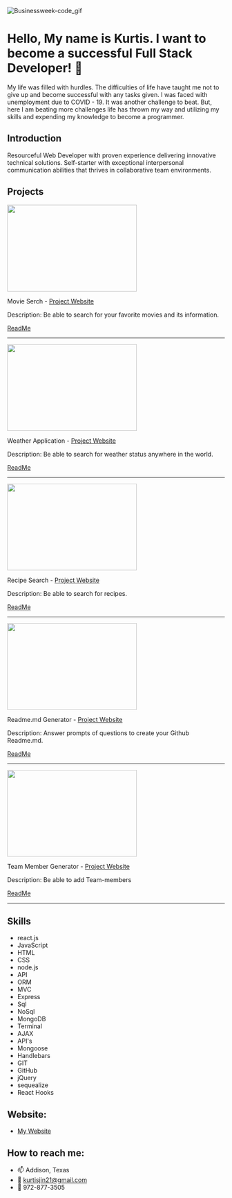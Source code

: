 ![Businessweek-code_gif](https://user-images.githubusercontent.com/66793863/127198346-19ddf8c1-da59-4732-8069-d97663e053d7.gif)



# Hello, My name is Kurtis. I want to become a successful Full Stack Developer! 👋

  My life was filled with hurdles. The difficulties of life have taught me not to give up and become successful with any tasks given. I was faced with unemployment due to COVID - 19. It was another challenge to beat. But, here I am beating more challenges life has thrown my way and utilizing my skills and expending my knowledge to become a programmer.

## Introduction

 Resourceful Web Developer with proven experience delivering innovative technical solutions. Self-starter with exceptional interpersonal communication abilities that thrives in   collaborative team environments.  

## Projects

<img src="https://user-images.githubusercontent.com/66793863/113430091-31d41d80-939f-11eb-8946-4cdebe7de3ef.JPG" width = "300" height = "200">

Movie Serch - [Project Website](https://mmorrisonlk.github.io/HoV_movie_streaming_search/)

Description: Be able to search for your favorite movies and its information. 

[ReadMe](https://github.com/mmorrisonlk/HoV_movie_streaming_search)

------------------------------------------

<img src="https://user-images.githubusercontent.com/66793863/113430725-3ea54100-93a0-11eb-8349-df9e8a1164bb.JPG" width = "300" height = "200">

Weather Application -  [Project Website](https://kurtisjin.github.io/Weather-Application/)

Description: Be able to search for weather status anywhere in the world. 

[ReadMe](https://github.com/KurtisJin/Weather-Application)

------------------------------------------

<img src="https://user-images.githubusercontent.com/66793863/127259569-d0f86ead-2d35-470e-befc-f725790f518b.png"  width = "300" height = "200">

Recipe Search - [Project Website](https://immense-wave-07692.herokuapp.com/)

Description: Be able to search for recipes. 

[ReadMe](https://github.com/KurtisJin/recipes)

------------------------------------------

<img src="https://user-images.githubusercontent.com/66793863/127260029-aaf2225c-c47b-4efb-9b34-9be539ef03be.png" width = "300" height = "200">

Readme.md Generator - [Project Website](https://www.youtube.com/watch?v=bQpNUcq0hr8&ab_channel=KurtisJin)

Description: Answer prompts of questions to create your Github Readme.md.

[ReadMe](https://github.com/KurtisJin/Readme.md-Generator)

------------------------------------------

<img src="https://user-images.githubusercontent.com/66793863/127260756-5d4afabd-ac76-4e13-82c4-434ad0429567.png" width = "300" height = "200">

Team Member Generator - [Project Website](https://www.youtube.com/watch?v=s0-1aN__lO8&ab_channel=KurtisJin)

Description: Be able to add Team-members

[ReadMe](https://github.com/KurtisJin/Team-Member-Generator)

------------------------------------------


## Skills

- react.js
- JavaScript
- HTML
- CSS
- node.js
- API
- ORM
- MVC
- Express
- Sql
- NoSql
- MongoDB
- Terminal
- AJAX
- API's
- Mongoose
- Handlebars
- GIT
- GitHub
- jQuery
- sequealize
- React Hooks

## Website:

- [My Website](https://kurtisjin.com)

## How to reach me:

- 📫 Addison, Texas
- 📧 kurtisjin21@gmail.com
- 📱 972-877-3505

